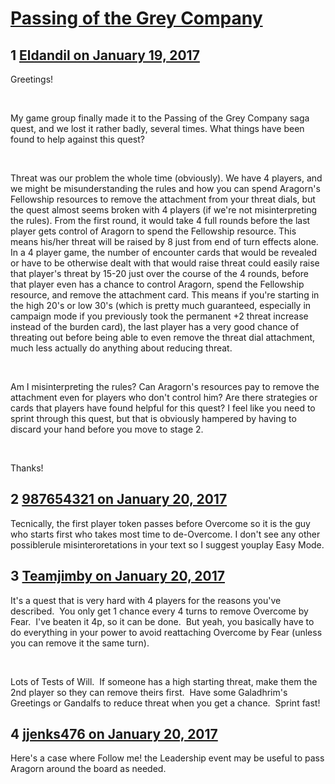 # [Passing of the Grey Company](https://community.fantasyflightgames.com/topic/240272-passing-of-the-grey-company/)

## 1 [Eldandil on January 19, 2017](https://community.fantasyflightgames.com/topic/240272-passing-of-the-grey-company/?do=findComment&comment=2598596)

Greetings!

 

My game group finally made it to the Passing of the Grey Company saga quest, and we lost it rather badly, several times. What things have been found to help against this quest?

 

Threat was our problem the whole time (obviously). We have 4 players, and we might be misunderstanding the rules and how you can spend Aragorn's Fellowship resources to remove the attachment from your threat dials, but the quest almost seems broken with 4 players (if we're not misinterpreting the rules). From the first round, it would take 4 full rounds before the last player gets control of Aragorn to spend the Fellowship resource. This means his/her threat will be raised by 8 just from end of turn effects alone. In a 4 player game, the number of encounter cards that would be revealed or have to be otherwise dealt with that would raise threat could easily raise that player's threat by 15-20 just over the course of the 4 rounds, before that player even has a chance to control Aragorn, spend the Fellowship resource, and remove the attachment card. This means if you're starting in the high 20's or low 30's (which is pretty much guaranteed, especially in campaign mode if you previously took the permanent +2 threat increase instead of the burden card), the last player has a very good chance of threating out before being able to even remove the threat dial attachment, much less actually do anything about reducing threat.

 

Am I misinterpreting the rules? Can Aragorn's resources pay to remove the attachment even for players who don't control him? Are there strategies or cards that players have found helpful for this quest? I feel like you need to sprint through this quest, but that is obviously hampered by having to discard your hand before you move to stage 2.

 

Thanks!

## 2 [987654321 on January 20, 2017](https://community.fantasyflightgames.com/topic/240272-passing-of-the-grey-company/?do=findComment&comment=2600465)

Tecnically, the first player token passes before Overcome so it is the guy who starts first who takes most time to de-Overcome. I don't see any other possiblerule misinteroretations in your text so I suggest youplay Easy Mode.

## 3 [Teamjimby on January 20, 2017](https://community.fantasyflightgames.com/topic/240272-passing-of-the-grey-company/?do=findComment&comment=2600481)

It's a quest that is very hard with 4 players for the reasons you've described.  You only get 1 chance every 4 turns to remove Overcome by Fear.  I've beaten it 4p, so it can be done.  But yeah, you basically have to do everything in your power to avoid reattaching Overcome by Fear (unless you can remove it the same turn).  

 

Lots of Tests of Will.  If someone has a high starting threat, make them the 2nd player so they can remove theirs first.  Have some Galadhrim's Greetings or Gandalfs to reduce threat when you get a chance.  Sprint fast!

## 4 [jjenks476 on January 20, 2017](https://community.fantasyflightgames.com/topic/240272-passing-of-the-grey-company/?do=findComment&comment=2600572)

Here's a case where Follow me! the Leadership event may be useful to pass Aragorn around the board as needed.


